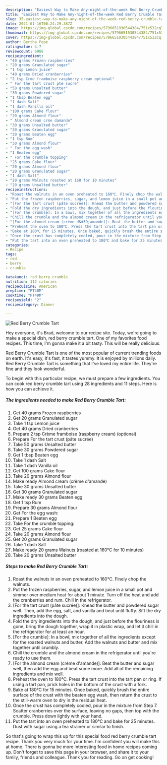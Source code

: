 ```yaml
---
description: "Easiest Way to Make Any-night-of-the-week Red Berry Crumble Tart"
title: "Easiest Way to Make Any-night-of-the-week Red Berry Crumble Tart"
slug: 35-easiest-way-to-make-any-night-of-the-week-red-berry-crumble-tart
date: 2021-01-16T00:24:29.387Z
image: https://img-global.cpcdn.com/recipes/5796651030544384/751x532cq70/red-berry-crumble-tart-recipe-main-photo.jpg
thumbnail: https://img-global.cpcdn.com/recipes/5796651030544384/751x532cq70/red-berry-crumble-tart-recipe-main-photo.jpg
cover: https://img-global.cpcdn.com/recipes/5796651030544384/751x532cq70/red-berry-crumble-tart-recipe-main-photo.jpg
author: Bertha Pope
ratingvalue: 4.7
reviewcount: 6988
recipeingredient:
- "40 grams Frozen raspberries"
- "20 grams Granulated sugar"
- "1 tsp Lemon juice"
- "40 grams Dried cranberries"
- "2 tsp Crme framboise raspberry cream optional"
- " For the tart crust pte sucre"
- "50 grams Unsalted butter"
- "30 grams Powdered sugar"
- "1 tbsp Beaten egg"
- "1 dash Salt"
- "1 dash Vanilla oil"
- "100 grams Cake flour"
- "20 grams Almond flour"
- " Almond cream crme damande"
- "30 grams Unsalted butter"
- "30 grams Granulated sugar"
- "30 grams Beaten egg"
- "1 tsp Rum"
- "30 grams Almond flour"
- " For the egg wash"
- "1 Beaten egg"
- " For the crumble topping"
- "25 grams Cake flour"
- "20 grams Almond flour"
- "20 grams Granulated sugar"
- "1 dash Salt"
- "20 grams Walnuts roasted at 160 for 10 minutes"
- "20 grams Unsalted butter"
recipeinstructions:
- "Roast the walnuts in an oven preheated to 160℃. Finely chop the walnuts."
- "Put the frozen raspberries, sugar, and lemon juice in a small pot and simmer over medium heat for about 1 minute. Turn off the heat and add the cranberries and rum. Chill in the refrigerator."
- "[For the tart crust (pâte sucrée)]: Knead the butter and powdered sugar well. Then, add the egg, salt, and vanilla and beat until fluffy. Sift the dry ingredients into the dough."
- "Fold the dry ingredients into the dough, and just before the flouriness is gone, bring the dough together, wrap it in plastic wrap, and let it chill in the refrigerator for at least an hour."
- "[For the crumble]: In a bowl, mix together of all the ingredients except for the roasted walnuts and butter. Add the walnuts and butter and mix together until crumbly."
- "Chill the crumble and the almond cream in the refrigerator until you&#39;re ready to use them."
- "[For the almond cream (crème d&#39;amande)]: Beat the butter and sugar well, then add the egg and beat some more. Add all of the remaining ingredients and mix well."
- "Preheat the oven to 180℃. Press the tart crust into the tart pan or ring. If using a tart pan, prick holes in the bottom of the crust with a fork."
- "Bake at 180℃ for 15 minutes. Once baked, quickly brush the entire surface of the crust with the beaten egg wash, then return the crust to the still-warm oven to dry in the residual heat."
- "Once the crust has completely cooled, pour in the mixture from Step 7. Scatter cranberries over the surface, leaving no gaps, then top with the crumble. Press down lightly with your hand."
- "Put the tart into an oven preheated to 180℃ and bake for 25 minutes. Dust with sugar using a tea strainer or similar to finish."
categories:
- Recipe
tags:
- red
- berry
- crumble

katakunci: red berry crumble 
nutrition: 112 calories
recipecuisine: American
preptime: "PT40M"
cooktime: "PT49M"
recipeyield: "2"
recipecategory: Dinner

---
```



![Red Berry Crumble Tart](https://img-global.cpcdn.com/recipes/5796651030544384/751x532cq70/red-berry-crumble-tart-recipe-main-photo.jpg)

Hey everyone, it's Brad, welcome to our recipe site. Today, we're going to make a special dish, red berry crumble tart. One of my favorites food recipes. This time, I'm gonna make it a bit tasty. This will be really delicious.

Red Berry Crumble Tart is one of the most popular of current trending foods on earth. It's easy, it's fast, it tastes yummy. It is enjoyed by millions daily. Red Berry Crumble Tart is something that I've loved my entire life. They're fine and they look wonderful.




To begin with this particular recipe, we must prepare a few ingredients. You can cook red berry crumble tart using 28 ingredients and 11 steps. Here is how you can achieve it.

<!--inarticleads1-->

##### The ingredients needed to make Red Berry Crumble Tart:

1. Get 40 grams Frozen raspberries
1. Get 20 grams Granulated sugar
1. Take 1 tsp Lemon juice
1. Get 40 grams Dried cranberries
1. Prepare 2 tsp Crème framboise (raspberry cream) (optional)
1. Prepare  For the tart crust (pâte sucrée)
1. Take 50 grams Unsalted butter
1. Take 30 grams Powdered sugar
1. Get 1 tbsp Beaten egg
1. Take 1 dash Salt
1. Take 1 dash Vanilla oil
1. Get 100 grams Cake flour
1. Take 20 grams Almond flour
1. Make ready  Almond cream (crème d&#39;amande)
1. Take 30 grams Unsalted butter
1. Get 30 grams Granulated sugar
1. Make ready 30 grams Beaten egg
1. Get 1 tsp Rum
1. Prepare 30 grams Almond flour
1. Get  For the egg wash:
1. Prepare 1 Beaten egg
1. Take  For the crumble topping:
1. Get 25 grams Cake flour
1. Take 20 grams Almond flour
1. Get 20 grams Granulated sugar
1. Take 1 dash Salt
1. Make ready 20 grams Walnuts (roasted at 160℃ for 10 minutes)
1. Take 20 grams Unsalted butter




<!--inarticleads2-->

##### Steps to make Red Berry Crumble Tart:

1. Roast the walnuts in an oven preheated to 160℃. Finely chop the walnuts.
1. Put the frozen raspberries, sugar, and lemon juice in a small pot and simmer over medium heat for about 1 minute. Turn off the heat and add the cranberries and rum. Chill in the refrigerator.
1. [For the tart crust (pâte sucrée)]: Knead the butter and powdered sugar well. Then, add the egg, salt, and vanilla and beat until fluffy. Sift the dry ingredients into the dough.
1. Fold the dry ingredients into the dough, and just before the flouriness is gone, bring the dough together, wrap it in plastic wrap, and let it chill in the refrigerator for at least an hour.
1. [For the crumble]: In a bowl, mix together of all the ingredients except for the roasted walnuts and butter. Add the walnuts and butter and mix together until crumbly.
1. Chill the crumble and the almond cream in the refrigerator until you&#39;re ready to use them.
1. [For the almond cream (crème d&#39;amande)]: Beat the butter and sugar well, then add the egg and beat some more. Add all of the remaining ingredients and mix well.
1. Preheat the oven to 180℃. Press the tart crust into the tart pan or ring. If using a tart pan, prick holes in the bottom of the crust with a fork.
1. Bake at 180℃ for 15 minutes. Once baked, quickly brush the entire surface of the crust with the beaten egg wash, then return the crust to the still-warm oven to dry in the residual heat.
1. Once the crust has completely cooled, pour in the mixture from Step 7. Scatter cranberries over the surface, leaving no gaps, then top with the crumble. Press down lightly with your hand.
1. Put the tart into an oven preheated to 180℃ and bake for 25 minutes. Dust with sugar using a tea strainer or similar to finish.




So that's going to wrap this up for this special food red berry crumble tart recipe. Thank you very much for your time. I'm confident you will make this at home. There is gonna be more interesting food in home recipes coming up. Don't forget to save this page in your browser, and share it to your family, friends and colleague. Thank you for reading. Go on get cooking!
